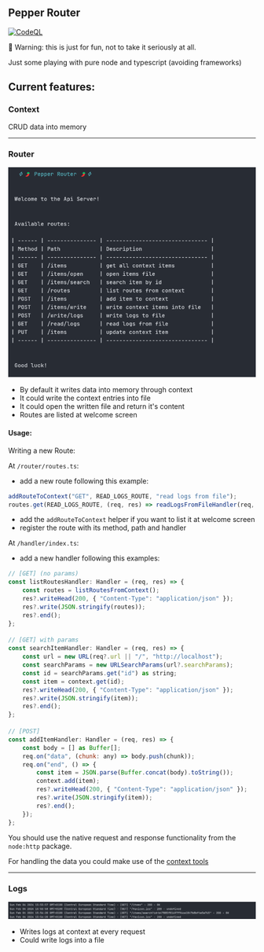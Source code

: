 

## Pepper Router

[![CodeQL](https://github.com/jacovinus/pepper-router/actions/workflows/CodeQL.yml/badge.svg?branch=main)](https://github.com/jacovinus/pepper-router/actions/workflows/CodeQL.yml)

🚧 Warning: this is just for fun, not to take it seriously at all. 

Just some playing with pure node and typescript (avoiding frameworks)

## Current features: 

### Context 
CRUD data into memory

---

### Router 
 <img src="./assets/Screenshot 2024-02-04 155258.png" width="600px" alt="routes">

 - By default it writes data into memory through context
 - It could write the context entries into file
 - It could open the written file and return it's content 
 - Routes are listed at welcome screen

 #### Usage: 

Writing a new Route: 

At `/router/routes.ts`:

- add a new route following this example: 

```js
addRouteToContext("GET", READ_LOGS_ROUTE, "read logs from file");
routes.get(READ_LOGS_ROUTE, (req, res) => readLogsFromFileHandler(req, res));
```
- add the `addRouteToContext` helper if you want to list it at welcome screen
- register the route with its method, path and handler

At `/handler/index.ts`:

- add a new handler following this examples: 

```js
// [GET] (no params)
const listRoutesHandler: Handler = (req, res) => {
    const routes = listRoutesFromContext();
    res?.writeHead(200, { "Content-Type": "application/json" });
    res?.write(JSON.stringify(routes));
    res?.end();
};

// [GET] with params
const searchItemHandler: Handler = (req, res) => {
    const url = new URL(req?.url || "/", "http://localhost");
    const searchParams = new URLSearchParams(url?.searchParams);
    const id = searchParams.get("id") as string;
    const item = context.get(id);
    res?.writeHead(200, { "Content-Type": "application/json" });
    res?.write(JSON.stringify(item));
    res?.end();
};

// [POST]
const addItemHandler: Handler = (req, res) => {
    const body = [] as Buffer[];
    req.on("data", (chunk: any) => body.push(chunk));
    req.on("end", () => {
        const item = JSON.parse(Buffer.concat(body).toString());
        context.add(item);
        res?.writeHead(200, { "Content-Type": "application/json" });
        res?.write(JSON.stringify(item));
        res?.end();
    });
};

```

You should use the native request and response functionality from the `node:http` package. 

For handling the data you could make use of the [context tools](./context/ctx.ts)

---

### Logs 
<img src="./assets/Screenshot 2024-02-04 155636.png" width="600px" alt="logs">

- Writes logs at context at every request
- Could write logs into a file
